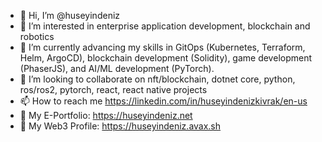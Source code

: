 - 👋 Hi, I’m @huseyindeniz
- 👀 I’m interested in enterprise application development, blockchain and robotics
- 🌱 I’m currently advancing my skills in GitOps (Kubernetes, Terraform, Helm, ArgoCD), blockchain development (Solidity), game development (PhaserJS), and AI/ML development (PyTorch).
- 💞️ I’m looking to collaborate on nft/blockchain, dotnet core, python, ros/ros2, pytorch, react, react native projects
- 📫 How to reach me https://linkedin.com/in/huseyindenizkivrak/en-us
- 🔗 My E-Portfolio: https://huseyindeniz.net
- 🔗 My Web3 Profile: https://huseyindeniz.avax.sh

<!---
huseyindeniz/huseyindeniz is a ✨ special ✨ repository because its `README.md` (this file) appears on your GitHub profile.
You can click the Preview link to take a look at your changes.
--->
